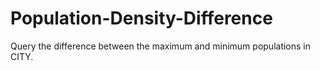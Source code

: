 # Population-Density-Difference

Query the difference between the maximum and minimum populations in CITY.

